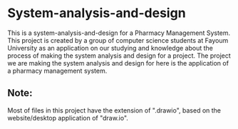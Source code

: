 # System-analysis-and-design
This is a system-analysis-and-design for a Pharmacy Management System.
This project is created by a group of computer science students at Fayoum University as an application on our studying and knowledge about the process of making the system analysis and design for a project.
The project we are making the system analysis and design for here is the application of a pharmacy management system.

## Note:
Most of files in this project have the extension of ".drawio", based on the website/desktop application of "draw.io".
